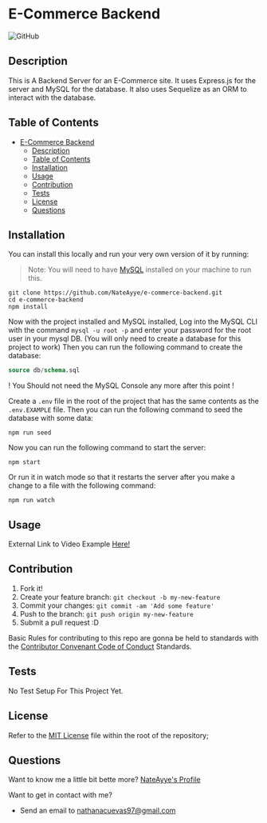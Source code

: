 # E-Commerce Backend

![GitHub](https://img.shields.io/github/license/NateAyye/e-commerce-backend?label=License)

## Description

This is A Backend Server for an E-Commerce site. It uses Express.js for the server and MySQL for the database. It also uses Sequelize as an ORM to interact with the database.

## Table of Contents

- [E-Commerce Backend](#e-commerce-backend)
  - [Description](#description)
  - [Table of Contents](#table-of-contents)
  - [Installation](#installation)
  - [Usage](#usage)
  - [Contribution](#contribution)
  - [Tests](#tests)
  - [License](#license)
  - [Questions](#questions)

## Installation

You can install this locally and run your very own version of it by running:

> Note: You will need to have [MySQL](https://dev.mysql.com/doc/mysql-shell/8.0/en/mysql-shell-install.html) installed on your machine to run this.

```
git clone https://github.com/NateAyye/e-commerce-backend.git
cd e-commerce-backend
npm install
```

Now with the project installed and MySQL installed, Log into the MySQL CLI with the command `mysql -u root -p` and enter your password for the root user in your mysql DB. (You will only need to create a database for this project to work) Then you can run the following command to create the database:

```sql
source db/schema.sql
```

! You Should not need the MySQL Console any more after this point !

Create a `.env` file in the root of the project that has the same contents as the `.env.EXAMPLE` file. Then you can run the following command to seed the database with some data:

```shell
npm run seed
```

Now you can run the following command to start the server:

```shell
npm start
```

Or run it in watch mode so that it restarts the server after you make a change to a file with the following command:

```shell
npm run watch
```

## Usage

External Link to Video Example [Here!](https://drive.google.com/file/d/1voQsuJr4TMv2gzhiS2QDXGUprZ0cjDgR/view?usp=sharing)

## Contribution

1. Fork it!
2. Create your feature branch: `git checkout -b my-new-feature`
3. Commit your changes: `git commit -am 'Add some feature'`
4. Push to the branch: `git push origin my-new-feature`
5. Submit a pull request :D

Basic Rules for contributing to this repo are gonna be held to standards with the [Contributor Convenant Code of Conduct](https://www.contributor-covenant.org/version/2/1/code_of_conduct/) Standards.

## Tests

No Test Setup For This Project Yet.

## License

Refer to the [MIT License](https://github.com/NateAyye/e-commerce-backend/blob/main/LICENSE) file within the root of the repository;

## Questions

Want to know me a little bit bette more? [NateAyye's Profile](https://github.com/NateAyye)

Want to get in contact with me?

- Send an email to <a href='mailto:nathanacuevas97@gmail.com'>nathanacuevas97@gmail.com</a>

